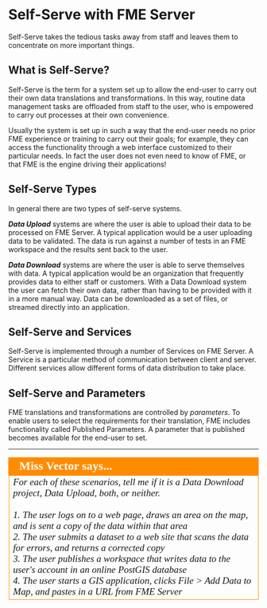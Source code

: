 # Self-Serve with FME Server

Self-Serve takes the tedious tasks away from staff and leaves them to concentrate on more important things.

## What is Self-Serve? ##

Self-Serve is the term for a system set up to allow the end-user to carry out their own data translations and transformations. In this way, routine data management tasks are offloaded from staff to the user, who is empowered to carry out processes at their own convenience.

Usually the system is set up in such a way that the end-user needs no prior FME experience or training to carry out their goals; for example, they can access the functionality through a web interface customized to their particular needs. In fact the user does not even need to know of FME, or that FME is the engine driving their applications!

## Self-Serve Types ##

In general there are two types of self-serve systems.

***Data Upload*** systems are where the user is able to upload their data to be processed on FME Server. A typical application would be a user uploading data to be validated. The data is run against a number of tests in an FME workspace and the results sent back to the user.

***Data Download*** systems are where the user is able to serve themselves with data. A typical application would be an organization that frequently provides data to either staff or customers. With a Data Download system the user can fetch their own data, rather than having to be provided with it in a more manual way. Data can be downloaded as a set of files, or streamed directly into an application.

## Self-Serve and Services ##

Self-Serve is implemented through a number of Services on FME Server. A Service is a particular method of communication between client and server. Different services allow different forms of data distribution to take place.

## Self-Serve and Parameters ##

FME translations and transformations are controlled by *parameters*. To enable users to select the requirements for their translation, FME includes functionality called Published Parameters. A parameter that is published becomes available for the end-user to set.

---

<!--Person X Says Section-->

<table style="border-spacing: 0px">
<tr>
<td style="vertical-align:middle;background-color:darkorange;border: 2px solid darkorange">
<i class="fa fa-quote-left fa-lg fa-pull-left fa-fw" style="color:white;padding-right: 12px;vertical-align:text-top"></i>
<span style="color:white;font-size:x-large;font-weight: bold;font-family:serif">Miss Vector says...</span>
</td>
</tr>

<tr>
<td style="border: 1px solid darkorange">
<span style="font-family:serif; font-style:italic; font-size:larger">
For each of these scenarios, tell me if it is a Data Download project, Data Upload, both, or neither.
<br><br>1. The user logs on to a web page, draws an area on the map, and is sent a copy of the data within that area
<br>2. The user submits a dataset to a web site that scans the data for errors, and returns a corrected copy
<br>3. The user publishes a workspace that writes data to the user's account in an online PostGIS database
<br>4. The user starts a GIS application, clicks File > Add Data to Map, and pastes in a URL from FME Server 
</span>
</td>
</tr>
</table>